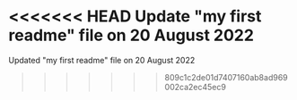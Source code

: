 <<<<<<< HEAD
Update  "my first readme" file on 20 August 2022
=======
Updated "my first readme" file on 20 August 2022
>>>>>>> 809c1c2de01d7407160ab8ad969002ca2ec45ec9
